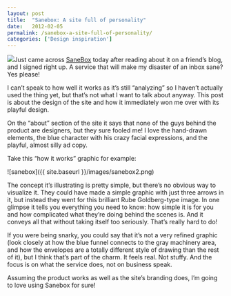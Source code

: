```yaml
---
layout: post
title:  "Sanebox: A site full of personality"
date:   2012-02-05
permalink: /sanebox-a-site-full-of-personality/
categories: ['Design inspiration']
---
```


<img src="{{ site.baseurl }}/images/sanebox-300x188.png" class="post-thumb alignleft">Just came across [SaneBox](https://www.sanebox.com/) today after reading about it on a friend’s blog, and I signed right up. A service that will make my disaster of an inbox sane? Yes please!

I can’t speak to how well it works as it’s still “analyzing” so I haven’t actually used the thing yet, but that’s not what I want to talk about anyway. This post is about the design of the site and how it immediately won me over with its playful design.

On the “about” section of the site it says that none of the guys behind the product are designers, but they sure fooled me! I love the hand-drawn elements, the blue character with his crazy facial expressions, and the playful, almost silly ad copy.

Take this “how it works” graphic for example:

![sanebox]({{ site.baseurl }}/images/sanebox2.png)

The concept it’s illustrating is pretty simple, but there’s no obvious way to visualize it. They could have made a simple graphic with just three arrows in it, but instead they went for this brilliant Rube Goldberg-type image. In one glimpse it tells you everything you need to know: how simple it is for you and how complicated what they’re doing behind the scenes is. And it conveys all that without taking itself too seriously. That’s really hard to do!

If you were being snarky, you could say that it’s not a very refined graphic (look closely at how the blue funnel connects to the gray machinery area, and how the envelopes are a totally different style of drawing than the rest of it), but I think that’s part of the charm. It feels real. Not stuffy. And the focus is on what the service does, not on business speak.

Assuming the product works as well as the site’s branding does, I’m going to love using Sanebox for sure!